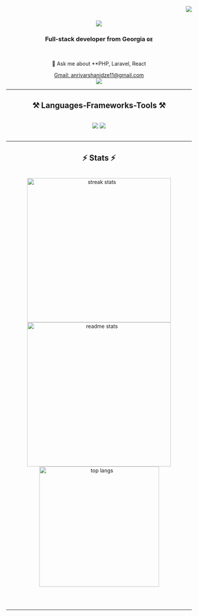 <img align="right" src="https://visitor-badge.laobi.icu/badge?page_id=VarshanidzeAnri" />

<h1 align="center">
    <img src="https://readme-typing-svg.herokuapp.com/?font=Righteous&size=35&center=true&vCenter=true&width=500&height=70&duration=4000&lines=Hello!+👋;+I'm+Anri+Varshanidze;Nice+to+meet+you" />
</h1>

<h3 align="center">Full-stack developer from Georgia ɢᴇ</h3>

<br/>

<div align="center">
 
  <!--🔭 I’m currently working on **CRM Platform**-->
 
 <!-- 🌱 I’m currently learning **Docker, System Design, Database Design, Web Servers** -->

💬 Ask me about **PHP, Laravel, React

 </div>
 
<div align="center"> 
  <a href="mailto:anrivarshanidze11@gmail.com">
    Gmail: <bold>anrivarshanidze11@gmail.com</bold>
  </a><br />
  <a href="https://www.linkedin.com/in/anri-varshanidze/" target="_blank" style="margin-top:10px;">
    <img src="https://img.shields.io/badge/LinkedIn-0077B5?style=for-the-badge&logo=linkedin&logoColor=white" target="_blank" />
  </a>
</div>

 <hr/>
 
<h2 align="center">⚒️ Languages-Frameworks-Tools ⚒️</h2>
<br/>
<div align="center">
    <img src="https://skillicons.dev/icons?i=react,vue,svelte,html,css,vim,github,figma,tailwind,git" />
    <img src="https://skillicons.dev/icons?i=nodejs,nextjs,go,htmx,python,typescript,haskell,mysql,postgresql,supabase,firebase,docker,mongodb,laravel,php" /><br>
</div>

<br/>
<hr/>

<h2 align="center">⚡ Stats ⚡</h2>
<br>
<div align=center>
  <img width=390 src="https://github-readme-streak-stats-salesp07.vercel.app/?user=VarshanidzeAnri&count_private=true&theme=react&border_radius=10" alt="streak stats"/>
  <img width=390 src="https://github-readme-stats-salesp07.vercel.app/api?username=VarshanidzeAnri&count_private=true&show_icons=true&theme=react&rank_icon=github&border_radius=10" alt="readme stats" />
  <br/>
  <img width=325 align="center" src="https://github-readme-stats-salesp07.vercel.app/api/top-langs/?username=VarshanidzeAnri&hide=HTML&langs_count=8&layout=compact&theme=react&border_radius=10&size_weight=0.5&count_weight=0.5&exclude_repo=github-readme-stats" alt="top langs" />
</div>

<br/><br/>

<hr/>

<br/>
